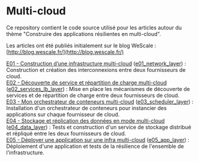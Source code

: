 # Multi-cloud

Ce repository contient le code source utilisé pour les articles autour du thème "Construire des applications résilientes en multi-cloud".  

Les articles ont été publiés initialement sur le blog WeScale : [http://blog.wescale.fr/](http://blog.wescale.fr/)

[E01 - Construction d’une infrastructure multi-cloud](http://blog.wescale.fr/2017/07/31/saga-de-lete-e01-construction-dune-infrastructure-multi-cloud/) ([e01_network_layer](e01_network_layer/)) : Construction et création des interconnexions entre deux fournisseurs de cloud.  
[E02 - Découverte de service et répartition de charge multi-cloud](http://blog.wescale.fr/2017/08/21/saga-de-lete-e02-decouverte-de-service-et-repartition-de-charge-multi-cloud/) ([e02_services_lb_layer](e02_services_lb_layer/)) : Mise en place les mécanismes de découverte de services et de répartition de charge entre deux fournisseurs de cloud.  
[E03 - Mon orchestrateur de conteneurs multi-cloud](http://blog.wescale.fr/2017/09/06/saga-de-lete-e03-mon-orchestrateur-de-conteneurs-multi-cloud/) ([e03_scheduler_layer](e03_scheduler_layer/)) : Installation d'un orchestrateur de conteneurs pour instancier des applications sur chaque fournisseur de cloud.  
[E04 - Stockage et réplication des données en mode multi-cloud](http://blog.wescale.fr/2017/10/16/saga-multi-cloud-e04-stockage-et-replication-des-donnees-en-mode-multi-cloud/) ([e04_data_layer](e04_data_layer/)) : Tests et construction d'un service de stockage distribué et répliqué entre les deux fournisseurs de cloud.  
[E05 - Déployer une application sur une infra multi-cloud](http://blog.wescale.fr/2017/11/23/saga-multi-cloud-e05-deployer-une-application-sur-une-infra-multi-cloud/) ([e05_app_layer](e05_app_layer/)) : Déploiement d'une application et tests de la résilience de l'ensemble de l'infrastructure.
